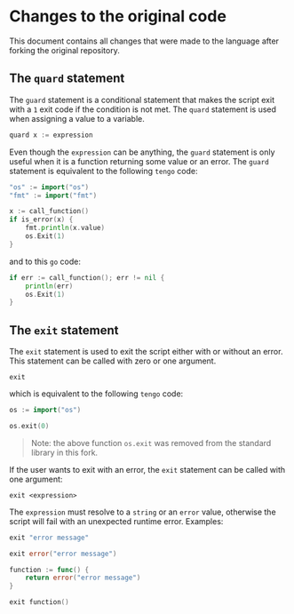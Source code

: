 # Changes to the original code

This document contains all changes that were made to the language after forking the original repository.

## The `quard` statement

The `guard` statement is a conditional statement that makes the script exit with a `1` exit code if the condition is not met.
The `quard` statement is used when assigning a value to a variable.

```go
quard x := expression
```

Even though the `expression` can be anything, the `guard` statement is only useful when it is a function returning some value or an error.
The `guard` statement is equivalent to the following `tengo` code:

```go
"os" := import("os")
"fmt" := import("fmt")

x := call_function()
if is_error(x) {
    fmt.println(x.value)
    os.Exit(1)
}
```

and to this `go` code:

```go
if err := call_function(); err != nil {
    println(err)
    os.Exit(1)
}
```

## The `exit` statement

The `exit` statement is used to exit the script either with or without an error.
This statement can be called with zero or one argument.

```
exit
```

which is equivalent to the following `tengo` code:

```go
os := import("os")

os.exit(0)
```

> Note: the above function `os.exit` was removed from the standard library in this fork.

If the user wants to exit with an error, the `exit` statement can be called with one argument:

```
exit <expression>
```

The `expression` must resolve to a `string` or an `error` value, otherwise the script will fail with an unexpected runtime error.
Examples:

```go
exit "error message"

exit error("error message")

function := func() {
    return error("error message")
}

exit function()
```
